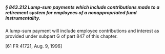 ##### § 843.212 Lump-sum payments which include contributions made to a retirement system for employees of a nonappropriated fund instrumentality. #####

A lump-sum payment will include employee contributions and interest as provided under subpart G of part 847 of this chapter.

[61 FR 41721, Aug. 9, 1996]